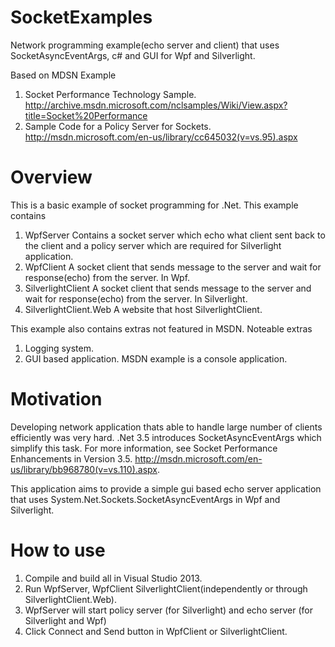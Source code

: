 SocketExamples
==============

Network programming example(echo server and client) that uses SocketAsyncEventArgs, 
c# and GUI for Wpf and Silverlight.

Based on MDSN Example 
1.	Socket Performance Technology Sample. http://archive.msdn.microsoft.com/nclsamples/Wiki/View.aspx?title=Socket%20Performance
2.	Sample Code for a Policy Server for Sockets. http://msdn.microsoft.com/en-us/library/cc645032(v=vs.95).aspx

Overview
========

This is a basic example of socket programming for .Net. This example contains
1.	WpfServer
	Contains a socket server which echo what client sent back to the client 
	and a policy server which are required for Silverlight application.
2.  WpfClient
	A socket client that sends message to the server and wait for response(echo) 
	from the server. In Wpf.
3.	SilverlightClient
	A socket client that sends message to the server and wait for response(echo)
	from the server. In Silverlight.
4.	SilverlightClient.Web
	A website that host SilverlightClient.
	
This example also contains extras not featured in MSDN. Noteable extras
1.	Logging system.
2.	GUI based application. MSDN example is a console application.

Motivation
==========

Developing network application thats able to handle large number of clients 
efficiently was very hard. .Net 3.5 introduces SocketAsyncEventArgs which simplify 
this task. For more information, see Socket Performance Enhancements in Version 3.5. 
http://msdn.microsoft.com/en-us/library/bb968780(v=vs.110).aspx. 

This application aims to provide a simple gui based echo server application 
that uses System.Net.Sockets.SocketAsyncEventArgs in Wpf and Silverlight.

How to use
==========

1.	Compile and build all in Visual Studio 2013.
2.	Run WpfServer, WpfClient SilverlightClient(independently or through SilverlightClient.Web).
3.	WpfServer will start policy server (for Silverlight) and echo server 
	(for Silverlight and Wpf)
4.	Click Connect and Send button in WpfClient or SilverlightClient. 
